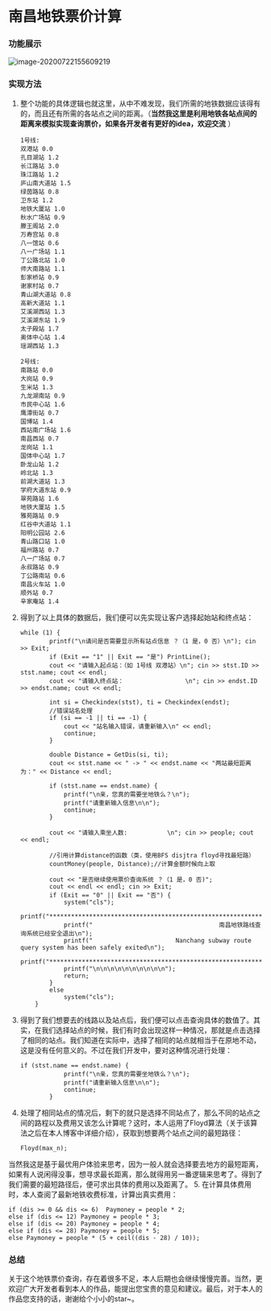 # 南昌地铁票价计算

### 功能展示

![image-20200722155609219](https://gitee.com//riotian/blogimage/raw/master/img/20200722155618.png)

### 实现方法

1. 整个功能的具体逻辑也就这里，从中不难发现，我们所需的地铁数据应该得有的，而且还有所需的各站点之间的距离。（**当然我这里是利用地铁各站点间的距离来模拟实现查询票价，如果各开发者有更好的idea，欢迎交流** ）

   ```
   1号线:
   双港站 0.0
   孔目湖站 1.2
   长江路站 3.0
   珠江路站 1.2
   庐山南大道站 1.5
   绿茵路站 0.8
   卫东站 1.2
   地铁大厦站 1.0
   秋水广场站 0.9
   滕王阁站 2.0
   万寿宫站 0.8
   八一馆站 0.6
   八一广场站 1.1
   丁公路北站 1.0
   师大南路站 1.1
   彭家桥站 0.9
   谢家村站 0.7
   青山湖大道站 0.8
   高新大道站 1.1
   艾溪湖西站 1.3
   艾溪湖东站 1.9
   太子殿站 1.7
   奥体中心站 1.4
   瑶湖西站 1.3 
   
   2号线:
   南路站 0.0
   大岗站 0.9
   生米站 1.3
   九龙湖南站 0.9
   市民中心站 1.6
   鹰潭街站 0.7
   国博站 1.4
   西站南广场站 1.6
   南昌西站 0.7
   龙岗站 1.1
   国体中心站 1.7
   卧龙山站 1.2
   岭北站 1.3
   前湖大道站 1.3
   学府大道东站 0.9
   翠苑路站 1.6
   地铁大厦站 1.5
   雅苑路站 0.9
   红谷中大道站 1.1
   阳明公园站 2.6
   青山路口站 1.0
   福州路站 0.7
   八一广场站 0.7
   永叔路站 0.9
   丁公路南站 0.6
   南昌火车站 1.0
   顺外站 0.7
   辛家庵站 1.4 
   ```

2. 得到了以上具体的数据后，我们便可以先实现让客户选择起始站和终点站：

   ```
   while (1) {
           printf("\n请问是否需要显示所有站点信息 ？（1 是，0 否）\n"); cin >> Exit;
           if (Exit == "1" || Exit == "是") PrintLine();
           cout << "请输入起点站：（如 1号线 双港站）\n"; cin >> stst.ID >> stst.name; cout << endl;
           cout << "请输入终点站：                 \n"; cin >> endst.ID >> endst.name; cout << endl;
   
           int si = Checkindex(stst), ti = Checkindex(endst);
           //错误站名处理
           if (si == -1 || ti == -1) {
               cout << "站名输入错误，请重新输入\n" << endl;
               continue;
           }
   
           double Distance = GetDis(si, ti);
           cout << stst.name << " -> " << endst.name << "两站最短距离为：" << Distance << endl;
   
           if (stst.name == endst.name) {
               printf("\n亲，您真的需要坐地铁么？\n");
               printf("请重新输入信息\n\n");
               continue;
           }
   
           cout << "请输入乘坐人数:           \n"; cin >> people; cout << endl;
   
           //引用计算distance的函数（类，使用BFS disjtra floyd寻找最短路）
           countMoney(people, Distance);//计算金额时候向上取
   
           cout << "是否继续使用票价查询系统 ？（1 是，0 否)";
           cout << endl << endl; cin >> Exit;
           if (Exit == "0" || Exit == "否") {
               system("cls");
               printf("********************************************************************************************************\n");
               printf("                                   南昌地铁路线查询系统已经安全退出\n");
               printf("                       Nanchang subway route query system has been safely exited\n");
               printf("********************************************************************************************************\n");
               printf("\n\n\n\n\n\n\n\n\n\n");
               return;
           }
           else
               system("cls");
       }
   ```

3. 得到了我们想要去的线路以及站点后，我们便可以点击查询具体的数值了。其实，在我们选择站点的时候，我们有时会出现这样一种情况，那就是点击选择了相同的站点。我们知道在实际中，选择了相同的站点就相当于在原地不动，这是没有任何意义的。不过在我们开发中，要对这种情况进行处理：

   ```
   if (stst.name == endst.name) {
               printf("\n亲，您真的需要坐地铁么？\n");
               printf("请重新输入信息\n\n");
               continue;
           }
   ```

4. 处理了相同站点的情况后，剩下的就只是选择不同站点了，那么不同的站点之间的路程以及费用又该怎么计算呢？这时，本人运用了Floyd算法（关于该算法之后在本人博客中详细介绍），获取到想要两个站点之间的最短路径：

   ```
   Floyd(max_n);
   ```

当然我这是基于最优用户体验来思考，因为一般人就会选择要去地方的最短距离，如果有人说闲得没事，想寻求最长距离，那么就得用另一番逻辑来思考了。得到了我们需要的最短路径后，便可求出具体的费用以及距离了。 5. 在计算具体费用时，本人查阅了最新地铁收费标准，计算出真实费用：

```
if (dis >= 0 && dis <= 6)  Paymoney = people * 2;
else if (dis <= 12) Paymoney = people * 3;
else if (dis <= 20) Paymoney = people * 4;
else if (dis <= 28) Paymoney = people * 5;
else Paymoney = people * (5 + ceil((dis - 28) / 10));
```

### 总结 

关于这个地铁票价查询，存在着很多不足，本人后期也会继续慢慢完善。当然，更欢迎广大开发者看到本人的作品，能提出您宝贵的意见和建议。最后，对于本人的作品您支持的话，谢谢给个小小的star~。